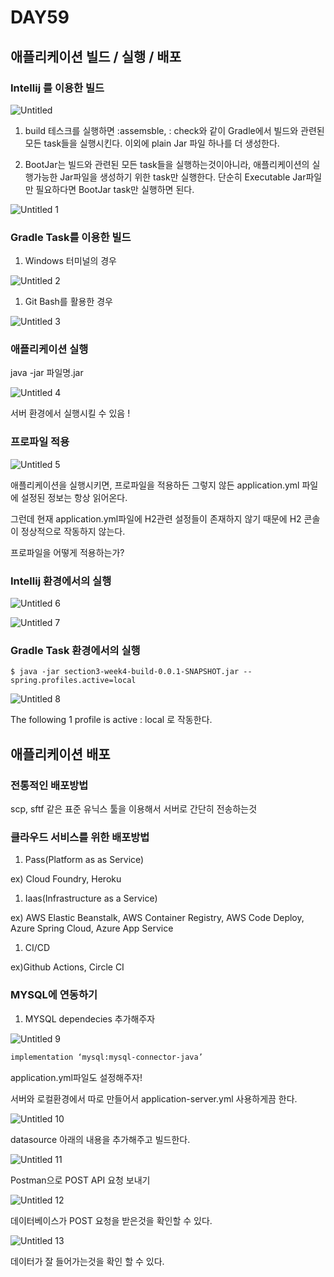 # DAY59

## 애플리케이션 빌드 / 실행 / 배포

### Intellij 를 이용한 빌드

![Untitled](https://user-images.githubusercontent.com/70310271/179764506-f428c59d-55c0-4177-952b-2d0493153aca.png)

1. build 테스크를 실행하면 :assemsble, : check와 같이 Gradle에서 빌드와 관련된 모든 task들을 실행시킨다. 이외에 plain Jar 파일 하나를 더 생성한다.

1. BootJar는 빌드와 관련된 모든 task들을 실행하는것이아니라, 애플리케이션의 실행가능한 Jar파일을 생성하기 위한 task만 실행한다. 단순히 Executable Jar파일만 필요하다면 BootJar task만 실행하면 된다.

![Untitled 1](https://user-images.githubusercontent.com/70310271/179764528-9148a557-ddaa-4667-bdfb-c91d29161609.png)

### Gradle Task를 이용한 빌드

1. Windows 터미널의 경우

![Untitled 2](https://user-images.githubusercontent.com/70310271/179764542-4a3f8af9-0b23-439d-8ab5-cf0092041075.png)

1. Git Bash를 활용한 경우

![Untitled 3](https://user-images.githubusercontent.com/70310271/179764557-76e6498a-5587-46eb-a22f-aeede46b3e99.png)

### 애플리케이션 실행

java -jar 파일명.jar

![Untitled 4](https://user-images.githubusercontent.com/70310271/179764587-79db5f39-14e1-4767-829c-f945adcb2567.png)

서버 환경에서 실행시킬 수 있음 !

### 프로파일 적용

![Untitled 5](https://user-images.githubusercontent.com/70310271/179764610-f1f172f7-913f-4d5d-8cca-3645aeebc1fa.png)

애플리케이션을 실행시키면, 프로파일을 적용하든 그렇지 않든 application.yml 파일에 설정된 정보는 항상 읽어온다.

그런데 현재 application.yml파일에 H2관련 설정들이 존재하지 않기 때문에 H2 콘솔이 정상적으로 작동하지 않는다.

프로파일을 어떻게 적용하는가?

### Intellij 환경에서의 실행

![Untitled 6](https://user-images.githubusercontent.com/70310271/179764635-24c6268d-acc3-4ebb-8fef-41425bcb5b4c.png)

![Untitled 7](https://user-images.githubusercontent.com/70310271/179764656-f4da31b2-6e9d-4443-9f26-44a19b4c814d.png)

### Gradle Task 환경에서의 실행

`$ java -jar section3-week4-build-0.0.1-SNAPSHOT.jar --spring.profiles.active=local`

![Untitled 8](https://user-images.githubusercontent.com/70310271/179764686-fe20b93f-882d-4663-a40d-bdf3574120fa.png)

The following 1 profile is active : local 로 작동한다.

## 애플리케이션 배포

### 전통적인 배포방법

scp, sftf 같은 표준 유닉스 툴을 이용해서 서버로 간단히 전송하는것

### 클라우드 서비스를 위한 배포방법

1. Pass(Platform as as Service)

ex) Cloud Foundry, Heroku

1. Iaas(Infrastructure as a Service)

ex) AWS Elastic Beanstalk, AWS Container Registry, AWS Code Deploy, Azure Spring Cloud, Azure App Service

1. CI/CD

ex)Github Actions, Circle CI

### MYSQL에 연동하기

1. MYSQL dependecies 추가해주자

![Untitled 9](https://user-images.githubusercontent.com/70310271/179764718-e5726fa2-2d3e-4c91-9f34-f40747dc450c.png)

```html
implementation ‘mysql:mysql-connector-java’
```

application.yml파일도 설정해주자!

서버와 로컬환경에서 따로 만들어서 application-server.yml 사용하게끔 한다.

![Untitled 10](https://user-images.githubusercontent.com/70310271/179764763-d1765308-0a7c-430c-b0d2-1be2605a6554.png)

datasource 아래의 내용을 추가해주고 빌드한다.

![Untitled 11](https://user-images.githubusercontent.com/70310271/179764792-a1a1901a-5c22-48b2-8259-8a1b9d62a03f.png)

Postman으로 POST API 요청 보내기

![Untitled 12](https://user-images.githubusercontent.com/70310271/179764819-eebe3d0a-ec1b-4d33-afff-5f24ba9ae6b5.png)

데이터베이스가 POST 요청을 받은것을 확인할 수 있다.

![Untitled 13](https://user-images.githubusercontent.com/70310271/179764848-7928eb59-39f5-4d75-be74-030971633a60.png)

데이터가 잘 들어가는것을 확인 할 수 있다.
